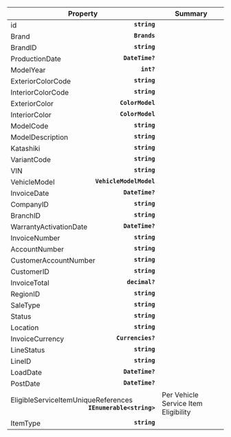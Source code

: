 
| Property | Summary |
|----------|---------|
| id <strong style='float: right;'>``string``</strong> |  |
| Brand <strong style='float: right;'>``Brands``</strong> |  |
| BrandID <strong style='float: right;'>``string``</strong> |  |
| ProductionDate <strong style='float: right;'>``DateTime?``</strong> |  |
| ModelYear <strong style='float: right;'>``int?``</strong> |  |
| ExteriorColorCode <strong style='float: right;'>``string``</strong> |  |
| InteriorColorCode <strong style='float: right;'>``string``</strong> |  |
| ExteriorColor <strong style='float: right;'>``ColorModel``</strong> |  |
| InteriorColor <strong style='float: right;'>``ColorModel``</strong> |  |
| ModelCode <strong style='float: right;'>``string``</strong> |  |
| ModelDescription <strong style='float: right;'>``string``</strong> |  |
| Katashiki <strong style='float: right;'>``string``</strong> |  |
| VariantCode <strong style='float: right;'>``string``</strong> |  |
| VIN <strong style='float: right;'>``string``</strong> |  |
| VehicleModel <strong style='float: right;'>``VehicleModelModel``</strong> |  |
| InvoiceDate <strong style='float: right;'>``DateTime?``</strong> |  |
| CompanyID <strong style='float: right;'>``string``</strong> |  |
| BranchID <strong style='float: right;'>``string``</strong> |  |
| WarrantyActivationDate <strong style='float: right;'>``DateTime?``</strong> |  |
| InvoiceNumber <strong style='float: right;'>``string``</strong> |  |
| AccountNumber <strong style='float: right;'>``string``</strong> |  |
| CustomerAccountNumber <strong style='float: right;'>``string``</strong> |  |
| CustomerID <strong style='float: right;'>``string``</strong> |  |
| InvoiceTotal <strong style='float: right;'>``decimal?``</strong> |  |
| RegionID <strong style='float: right;'>``string``</strong> |  |
| SaleType <strong style='float: right;'>``string``</strong> |  |
| Status <strong style='float: right;'>``string``</strong> |  |
| Location <strong style='float: right;'>``string``</strong> |  |
| InvoiceCurrency <strong style='float: right;'>``Currencies?``</strong> |  |
| LineStatus <strong style='float: right;'>``string``</strong> |  |
| LineID <strong style='float: right;'>``string``</strong> |  |
| LoadDate <strong style='float: right;'>``DateTime?``</strong> |  |
| PostDate <strong style='float: right;'>``DateTime?``</strong> |  |
| EligibleServiceItemUniqueReferences <strong style='float: right;'>``IEnumerable<string>``</strong> | Per Vehicle Service Item Eligibility |
| ItemType <strong style='float: right;'>``string``</strong> |  |
